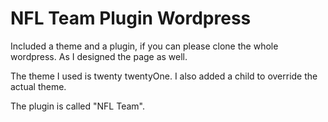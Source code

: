# NFL Team Plugin Wordpress

Included a theme and a plugin, if you can please clone the whole wordpress. As I designed the page as well.

The theme I used is twenty twentyOne. I also added a child to override the actual theme.

The plugin is called "NFL Team".
